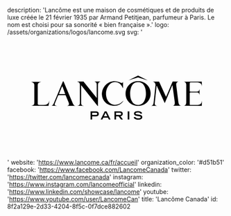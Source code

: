 description: 'Lancôme est une maison de cosmétiques et de produits de luxe créée le 21 février 1935 par Armand Petitjean, parfumeur à Paris. Le nom est choisi pour sa sonorité « bien française ».'
logo: /assets/organizations/logos/lancome.svg
svg: '<svg xmlns="http://www.w3.org/2000/svg" viewBox="0 0 160 90"><path d="M60.99 61.525V55.55h3.33l.52.01.582.048.276.064.274.08.245.114.214.146.185.193.09.104.185.34.062.24.03.243v.476l-.03.226-.093.364-.124.226-.092.097-.062.098-.092.09-.214.146-.214.12-.244.09-.213.056-.644.08-.64.008h-2.17v2.317h-1.16v-.002zm1.16-3.325h2.417l.366-.01.246-.03.243-.066.092-.048.093-.072.09-.09.062-.096.03-.097.03-.103v-.332l-.03-.12-.06-.21-.062-.09-.092-.072-.185-.098-.18-.055-.307-.04-.335-.01H62.15v1.64zm6.238 3.325l2.936-5.974h1.346l2.904 5.975H74.35l-.643-1.364h-3.454l-.612 1.365H68.39zm2.354-2.374h2.508l-1.254-2.662-1.254 2.663zm7.736 2.374V55.55h3.608l.427.01.552.055.274.065.244.09.245.104.212.154.092.088.062.105.09.105.063.105.09.22.062.225.03.226v.43l-.03.2-.06.194-.062.187-.123.21-.153.187-.152.17-.215.137-.184.12-.244.082-.215.056-.244.018 1.835 2.437h-1.437l-1.743-2.357H79.64v2.357h-1.162v-.002zM79.64 58.2h2.262l.61-.024.216-.04.244-.08.092-.05.09-.073.063-.08.06-.098.063-.192.03-.104v-.23l-.03-.12-.03-.114-.06-.104-.063-.09-.092-.072-.183-.097-.215-.057-.397-.048-.397-.016H79.64V58.2zm8.53-2.648h1.193v5.973H88.17v-5.973m9.48 1.818l-.124-.244-.09-.113-.062-.096-.122-.098-.092-.08-.245-.13-.244-.09-.275-.072-.52-.065-.336-.01-.52.035-.49.112-.215.082-.183.12-.06.073-.062.08-.03.1-.03.103v.16l.06.106.06.09.123.072.215.098.213.072.675.12 1.406.21.337.056.337.082.306.104.305.138.214.112.183.154.152.17.123.194.092.168.03.177.063.18v.402l-.062.228-.06.21-.093.2-.122.187-.153.17-.183.144-.185.123-.305.16-.336.12-.368.09-.335.05-.764.04-.522-.008-.518-.073-.52-.13-.52-.184-.183-.09-.183-.113-.154-.12-.152-.146-.153-.155-.12-.16-.123-.178-.092-.187-.062-.178 1.1-.354.094.153.09.146.092.13.12.122.155.104.122.09.153.08.183.056.306.09.305.054.642.04.582-.04.273-.055.274-.09.246-.104.183-.154.06-.072.062-.082.062-.178v-.048l-.062-.193-.03-.08-.062-.074-.182-.122-.184-.094-.397-.115-.398-.06-1.437-.203-.336-.05-.367-.09-.336-.12-.308-.152-.214-.138-.182-.16-.154-.195-.06-.097-.062-.114-.06-.135-.063-.29v-.446l.062-.153.03-.137.06-.138.092-.13.06-.12.123-.113.215-.178.214-.146.245-.113.273-.09.703-.136.704-.03.49.006.46.048.456.097.46.146.335.137.124.09.153.105.122.113.12.12.123.13.092.137.122.226.123.235-1.1.364m27.613-8.729l.06.42.062.202.03.202.122.402.09.2.063.187.06.13.093.112.153.225.183.194.214.17.307.144.304.095.185.05.06.022.03.04-6.022-.022.123-.04.183-.058.182-.08.185-.096.152-.114.182-.193.062-.1.122-.226.062-.12.03-.12.06-.13.032-.34.03-.346v-.348l-.03-.347-1.59-11.704-.06-.372-.033-.137-.03-.056-.03-.024-.062.008-.03.04-.154.323-.15.332-5.015 11.946-.03.08-.03.073-.062.05-.092.008-.06-.057-.092-.112-.03-.07-4.832-10.584-.734-1.5-.06-.114-.062-.05-.062.01-.03.03-.03.1-.03.16v.444l-1.255 11.865-.03.25v.25l.03.25.062.243.122.257.092.122.09.105.09.097.124.09.246.135.335.113.337.073.092.023.062.023-4.282-.008.06-.024.245-.048.244-.08.276-.153.122-.098.122-.104.123-.114.09-.13.093-.136.062-.137.12-.25.093-.26.06-.264.032-.266 1.437-13.1-.03-.187v-.186l-.063-.37-.18-.534-.184-.34-.123-.16-.123-.146-.122-.13-.152-.12-.183-.105-.185-.09-.153-.063-.305-.098-.06-.032-.032-.033 4.495-.016.06.138 4.77 10.42.154.26.09.25.063.065.06-.033.062-.162 4.677-10.953 4.312.04-.092.04-.398.138-.214.09-.184.112-.183.145-.152.162-.152.177-.123.193-.06.21-.062.218-.06.186v.178l-.03.186v.185l1.59 12.698M26.62 50.862l.766-.05.763-.135.275-.074.245-.104.275-.113.244-.146.245-.16.213-.186.215-.202.183-.218.122-.162.185-.338.182-.355.06-.187.063-.195.06-.185.062-.282.09-.088-.702 3.793-12.872-.007.092-.025.58-.13.306-.08.276-.105.275-.128.275-.154.153-.114.122-.13.244-.304.06-.17.062-.178.06-.37V36.114l-.092-.51-.12-.322-.093-.153-.092-.145-.122-.138-.244-.242-.154-.105-.276-.185-.336-.146-.58-.186-.123-.065 7.248-.01-.03.026-.154.048-.427.105-.43.128-.305.13-.305.168-.246.218-.12.113-.123.13-.06.137-.093.145-.06.144-.063.162-.03.153-.06.322V50.04l.03.114v.105l.03.104.063.097.06.088.092.08.092.065.122.048.244.074.276.024.855.024 2.446-.008m106.956-8.153v7.644l.03.13.032.12.03.09.03.07.154.083.307.04.182.007 4.74-.008.488-.04.49-.092.49-.137.458-.184.244-.137.244-.162.214-.193.184-.218.154-.235.12-.25.093-.266.06-.138.03-.145.092-.533.03-.137.03-.073.032-.024-.122 3.567-13.33-.024.15-.024.277-.05.244-.073.213-.103.214-.138.216-.193.123-.114.06-.122.09-.13.06-.127.124-.276.09-.33.063-.33.03-.34V35.905l-.03-.194-.03-.184-.062-.186-.03-.178-.062-.177-.122-.26-.06-.12-.09-.113-.093-.105-.092-.096-.215-.168-.183-.09-.152-.073-.52-.138-.092-.04 13.21-.024.09 3.495-.03-.065-.03-.185v-.227l-.062-.225-.03-.217-.09-.218-.093-.226-.09-.21-.154-.195-.153-.186-.153-.17-.183-.145-.214-.13-.184-.112-.49-.194-.49-.138-.52-.097-.487-.04h-4.404l-.398.048-.244.032-.122.04-.093.082-.123.225-.03.145-.032.138v.145l-.03.145v5.27l.03.17v.082l.032.08.06.073.062.056.213.05.52.023h4.25l.275-.01.275-.04.275-.072.245-.104.123-.074.12-.09.123-.104.09-.112.093-.122.092-.137.062-.137.06-.145.092-.29.06-.3.03-.137.03-.056v.096l-.03 4.465v-.064l-.06-.186-.06-.42-.123-.403-.062-.13-.092-.128-.06-.114-.093-.114-.122-.096-.092-.098-.244-.144-.215-.073-.244-.048-.43-.023h-4.553l-.275.038-.124.05-.12.08-.06.056-.033.058-.03.063-.03.073-.032.17-.03.177v.267m-79.493 6.944l.03.274.062.267.09.258.123.25.094.13.09.12.122.114.122.096.122.08.153.065.306.08.43.05.09.015.06.032-4.646-.007.06-.032.154-.05.307-.08.305-.104.184-.09.183-.104.152-.12.12-.147.125-.152.09-.178.063-.184.03-.187.06-.534v-13.52l-.03-.17v-.17l-.03-.17-.06-.168-.032-.17-.09-.16-.062-.155-.093-.153-.12-.146-.124-.128-.124-.122-.152-.113-.153-.096-.335-.153-.49-.16-.09-.04-.03-.025 4.646-.016 9.693 12.018v-9.75l-.03-.17v-.17l-.03-.16-.032-.17-.03-.162-.06-.162-.122-.307-.123-.17-.093-.144-.15-.146-.124-.12-.184-.114-.152-.09-.183-.07-.186-.05-.305-.072-.093-.023h4.862l-.154.048-.427.145-.216.097-.213.105-.184.13-.152.145-.153.16-.152.18-.092.185-.09.2-.093.21-.03.22-.032.233-.03.242-.03 15.095.03.187v.248l-.06.13-.03.022h-.063l-.06-.022-.154-.106-.182-.22L54.23 36.51l-.03-.04-.06.016-.03.073-.032.112v12.972m-6.298-.395l.245.533.122.26.153.25.153.24.153.227.182.21.215.187.123.104.152.08.152.057.184.04.122.017.062.023h-5.993l.062-.023.275-.064.337-.114.15-.08.214-.168.092-.09.06-.09.063-.097.09-.314.03-.113v-.234l-.06-.47-.06-.226-2.142-5.222-.062-.137-.06-.113-.063-.105-.06-.064-.062-.04-.152-.04-.306-.01h-4.22l-.273.017-.215.064-.092.065-.062.07-.152.243-2.263 5.522-.03.112-.062.162-.06.338v.17l.03.16.03.146.092.138.093.128.093.08.123.08.244.105.336.09.337.047.213.04.062.032-4.19-.007.124-.032.244-.072.244-.105.214-.145.214-.18.245-.28.214-.308.185-.323.09-.177.063-.17 6.604-15.83.03-.064.03-.088.062-.073.09-.05.062-.016.153.04.122.08.09.098 6.513 15.476zm-9.417-6.386h3.73l.152-.016.09-.032v-.024l.032-.032V42.7l-.03-.112-.153-.363-1.59-4.48-.124-.274-.06-.072-.063-.064-.092-.04-.092.023-.06.05-.062.055-.06.138-.093.146-1.773 4.447-.062.16-.062.18v.225l.03.057.062.04.06.024.22.022zm64.545-10.032l-7.155-2.196-7.186 2.195 7.186-3.536 7.155 3.535m-7.124.542l.917.033.887.12.888.21.43.138.395.163.428.177.398.202.397.226.397.234.366.26.336.28.367.292.306.315.335.322.277.347.275.354.274.372.245.38.216.395.213.405.15.42.186.42.122.427.12.436.185.888.062.904v.896l-.03.453-.124.887-.12.436-.092.427-.153.428-.184.42-.365.808-.245.386-.245.373-.244.36-.274.357-.305.33-.305.323-.338.307-.336.282-.365.274-.367.25-.398.228-.396.217-.398.185-.428.178-.396.146-.43.13-.887.194-.886.104-.92.016-.886-.016-.887-.104-.856-.194-.428-.13-.427-.152-.398-.17-.428-.194-.368-.208-.396-.234-.367-.252-.368-.272-.336-.284-.337-.306-.307-.323-.275-.33-.274-.356-.274-.36-.246-.372-.214-.388-.215-.404-.182-.403-.153-.42-.245-.855-.092-.436-.09-.444-.063-.888v-.896l.062-.904.183-.888.122-.436.123-.428.153-.42.182-.42.215-.403.214-.396.246-.38.274-.372.274-.355.275-.347.336-.323.306-.315.336-.29.367-.283.366-.26.396-.233.398-.226.396-.202.398-.177.427-.162.43-.137.887-.21.887-.12.92-.037zm-.03 17.5l.396-.016.428-.057.397-.09.398-.12.458-.21.46-.25.428-.29.397-.332.184-.178.183-.187.153-.192.183-.202.122-.202.152-.216.245-.454.15-.307.123-.307.123-.314.122-.322.122-.316.093-.33.09-.323.063-.33.092-.332.06-.34.03-.33.094-1.017v-1.123l-.093-1.348-.062-.54-.062-.55-.243-1.066-.185-.526-.184-.508-.245-.51-.244-.483-.184-.29-.185-.284-.213-.26-.215-.25-.246-.233-.274-.218-.275-.195-.275-.177-.306-.162-.306-.137-.306-.114-.337-.097-.642-.12-.673-.026-.703.033-.703.128-.337.105-.336.12-.305.146-.306.17-.368.257-.336.29-.336.316-.306.338-.245.363-.246.38-.213.404-.184.42-.214.604-.184.623-.152.63-.122.63-.092.646-.062.638-.03.646v.646l.03.404v.396l.062.79.03.3.03.29.062.292.03.29.062.284.092.283.06.29.094.274.09.282.124.274.366.798.153.26.46.75.182.24.215.235.214.21.244.202.244.185.245.17.274.152.275.138.274.12.58.186.61.114.613.03h.066v.002zm-17.002-.09l.795-.055.796-.13.764-.208.367-.138.367-.154.368-.17.367-.186.337-.21.336-.218.305-.242.305-.25.306-.275.276-.28.398-.39.09-.07h.032l-.03.088-.154.29-.214.273-.244.34-.306.314-.305.3-.307.29-.336.258-.335.25-.37.227-.366.2-.397.187-.398.162-.4.137-.395.114-.858.153-.824.064h-.735l-.703-.048-.734-.096-.702-.153-.702-.194-.674-.244-.64-.29-.643-.34-.4-.28-.396-.3-.368-.323-.336-.347-.336-.362-.306-.388-.275-.397-.276-.42-.244-.426-.214-.438-.185-.46-.152-.46-.154-.468-.092-.484-.09-.476-.033-.493-.06-.412v-.79l.03-.388.185-1.138.182-.742.123-.364.305-.71.153-.346.184-.347.183-.33.428-.647.215-.308.243-.298.245-.283.276-.28.276-.267.274-.26.306-.24.307-.235.304-.218.337-.21.337-.193.673-.34.702-.29.734-.234.735-.153.764-.09.734-.015.735.04.703.09.64.128.675.17.642.218.122.033.49.21.52.2.49.163.396.057.184-.025.092-.056.09-.073.124-.162.122-.17.184-.322.03-.074.03 4.763-.06-.073-.093-.136-.06-.138-.245-.468-.244-.452-.275-.452-.277-.436-.214-.274-.215-.267-.244-.25-.245-.235-.274-.218-.274-.21-.276-.185-.306-.17-.306-.146-.305-.13-.337-.112-.336-.088-.673-.113-.672-.032-.58.04-.52.097-.55.146-.52.21-.49.25-.245.145-.213.153-.215.17-.214.18-.215.192-.183.194-.306.347-.305.355-.275.372-.246.387-.245.396-.214.403-.366.84-.153.436-.245.888-.182.904-.06.92v1.113l.09.97.062.323.06.314.06.323.094.307.09.315.092.305.12.307.247.596.152.3.153.283.214.332.213.314.214.3.275.28.276.276.275.258.305.235.306.217.336.203.336.184.337.16.366.14.366.12.368.096.733.13.305.015" fill-rule="evenodd" clip-rule="evenodd"/></svg>'
website: 'https://www.lancome.ca/fr/accueil'
organization_color: '#d51b51'
facebook: 'https://www.facebook.com/LancomeCanada'
twitter: 'https://twitter.com/lancomecanada'
instagram: 'https://www.instagram.com/lancomeofficial'
linkedin: 'https://www.linkedin.com/showcase/lancome'
youtube: 'https://www.youtube.com/user/LancomeCan'
title: 'Lancôme Canada'
id: 8f2a129e-2d33-4204-8f5c-0f7dce882602
